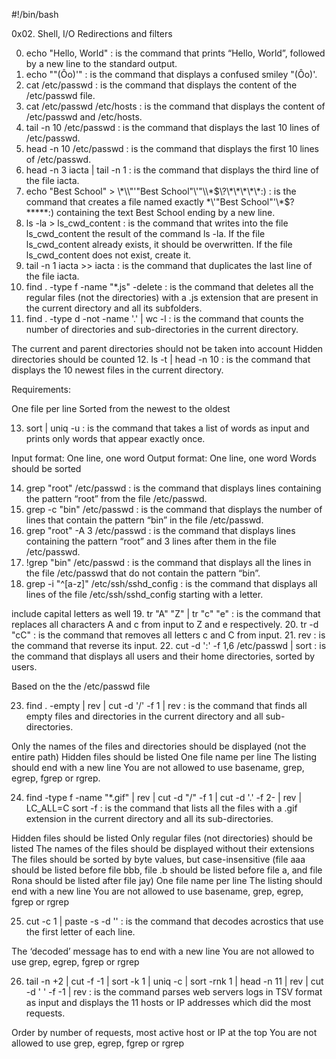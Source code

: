 #!/bin/bash

0x02. Shell, I/O Redirections and filters

0. echo "Hello, World" : is the command that prints “Hello, World”, followed by a new line to the standard output.
1. echo "\"(Ôo)'" : is the command that displays a confused smiley "(Ôo)'.
2. cat /etc/passwd : is the command that displays the content of the /etc/passwd file.
3. cat /etc/passwd  /etc/hosts : is the command that displays the content of /etc/passwd and /etc/hosts.
4. tail -n 10 /etc/passwd : is the command that displays the last 10 lines of /etc/passwd.
5. head -n 10 /etc/passwd : is the command that displays the first 10 lines of /etc/passwd.
6. head -n 3 iacta | tail -n 1 : is the command that displays the third line of the file iacta.
7. echo "Best School" > \\\*\\\\"'\"Best School\"\\'"\\\\\*\$\\\?\\\*\\\*\\\*\\\*\\\*\:\) : is the command that creates a file named exactly \*\\'"Best School"\'\\*$\?\*\*\*\*\*:) containing the text Best School ending by a new line.
8. ls -la > ls_cwd_content : is the command that writes into the file ls_cwd_content the result of the command ls -la. If the file ls_cwd_content already exists, it should be overwritten. If the file ls_cwd_content does not exist, create it.
9. tail -n 1 iacta >> iacta : is the command that duplicates the last line of the file iacta.
10. find . -type f -name "*.js" -delete : is the command that deletes all the regular files (not the directories) with a .js extension that are present in the current directory and all its subfolders.
11. find . -type d -not -name '.' | wc -l : is the command that counts the number of directories and sub-directories in the current directory.

The current and parent directories should not be taken into account
Hidden directories should be counted
12. ls -t | head -n 10 : is the command that displays the 10 newest files in the current directory.

Requirements:

One file per line
Sorted from the newest to the oldest

13. sort | uniq -u : is the command that takes a list of words as input and prints only words that appear exactly once.

Input format: One line, one word
Output format: One line, one word
Words should be sorted

14. grep "root" /etc/passwd : is the command that displays lines containing the pattern “root” from the file /etc/passwd.
15. grep -c "bin" /etc/passwd : is the command that displays the number of lines that contain the pattern “bin” in the file /etc/passwd.
16. grep "root" -A 3  /etc/passwd : is the command that displays lines containing the pattern “root” and 3 lines after them in the file /etc/passwd.
17. !grep "bin" /etc/passwd : is the command that displays all the lines in the file /etc/passwd that do not contain the pattern “bin”.
18. grep -i "^[a-z]" /etc/ssh/sshd_config : is the command that displays all lines of the file /etc/ssh/sshd_config starting with a letter.

include capital letters as well
19. tr "A" "Z" | tr "c" "e" : is the command that replaces all characters A and c from input to Z and e respectively.
20. tr -d "cC" : is the command that removes all letters c and C from input.
21. rev : is the command that reverse its input.
22. cut -d ':' -f 1,6 /etc/passwd | sort : is the command that displays all users and their home directories, sorted by users.

Based on the the /etc/passwd file

23. find . -empty | rev | cut -d '/' -f 1 | rev : is the command  that finds all empty files and directories in the current directory and all sub-directories.

Only the names of the files and directories should be displayed (not the entire path)
Hidden files should be listed
One file name per line
The listing should end with a new line
You are not allowed to use basename, grep, egrep, fgrep or rgrep.

24. find -type f -name "*.gif" | rev | cut -d "/" -f 1 | cut -d '.' -f 2- | rev | LC_ALL=C sort -f : is the command  that lists all the files with a .gif extension in the current directory and all its sub-directories.

Hidden files should be listed
Only regular files (not directories) should be listed
The names of the files should be displayed without their extensions
The files should be sorted by byte values, but case-insensitive (file aaa should be listed before file bbb, file .b should be listed before file a, and file Rona should be listed after file jay)
One file name per line
The listing should end with a new line
You are not allowed to use basename, grep, egrep, fgrep or rgrep

25. cut -c 1 | paste -s -d '' : is the command that decodes acrostics that use the first letter of each line.

The ‘decoded’ message has to end with a new line
You are not allowed to use grep, egrep, fgrep or rgrep

26. tail -n +2 | cut -f -1 | sort -k 1 | uniq -c | sort -rnk 1 | head -n 11 | rev | cut -d ' ' -f -1 | rev : is the command parses web servers logs in TSV format as input and displays the 11 hosts or IP addresses which did the most requests.

Order by number of requests, most active host or IP at the top
You are not allowed to use grep, egrep, fgrep or rgrep
